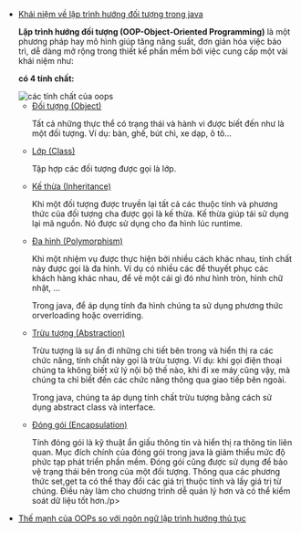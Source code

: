 <div class="goto-wrapper mom_list">
    <ul id="go-to-detail">
        <li class="list-goto-1">
            <a href="#goto-h2-1">Khái niệm về lập trình hướng đối tượng trong java</a>
            <p><strong> Lập trình hướng đối tượng (OOP-Object-Oriented Programming)</strong> là một phương pháp hay mô hình giúp tăng năng suất, đơn giản hóa việc bảo trì, dễ dàng mở rộng trong thiết kế phần mềm bởi việc cung cấp một vài khái niệm như: </p>
            <p> <strong>có 4 tính chất:</strong> </p>
            <img src="https://viettuts.vn/images/java/cac-tinh-chat-cua-oops.png" alt="các tính chất của oops">
            <ul>
                <li><a href="#goto-h3-1">Đối tượng (Object)</a>
                <p> Tất cả những thực thể có trạng thái và hành vi được biết đến như là một đối tượng. Ví dụ: bàn, ghế, bút chì, xe dạp, ô tô... </p>
                </li>
                <li><a href="#goto-h3-2">Lớp (Class)</a>
                <p> Tập hợp các đối tượng được gọi là lớp. </p>
                </li>
                <li><a href="#goto-h3-3">Kế thừa (Inheritance)</a>
                <p> Khi một đối tượng được truyền lại tất cả các thuộc tính và phương thức của đối tượng cha được gọi là kế thừa. Kế thừa giúp tái sử dụng lại mã nguồn. Nó được sử dụng cho đa hình lúc runtime. </p>
                </li>
                <li><a href="#goto-h3-4">Đa hình (Polymorphism)</a>
                <p> Khi một nhiệm vụ được thực hiện bởi nhiều cách khác nhau, tính chất này được gọi là đa hình. Ví dụ có nhiều các để thuyết phục các khách hàng khác nhau, để vẽ một cái gì đó như hình tròn, hình chữ nhật, ... </p>
<p> Trong java, để áp dụng tính đa hình chúng ta sử dụng phương thức orverloading hoặc overriding. </p>
                </li>
                <li><a href="#goto-h3-5">Trừu tượng (Abstraction)</a>
                <p> Trừu tượng là sự ẩn đi những chi tiết bên trong và hiển thị ra các chức năng, tính chất này gọi là trừu tượng. Ví dụ: khi gọi điện thoại chúng ta không biết xử lý nội bộ thế nào, khi đi xe máy cũng vậy, mà chúng ta chỉ biết đến các chức năng thông qua giao tiếp bên ngoài. </p>
<p> Trong java, chúng ta áp dụng tính chất trừu tượng bằng cách sử dụng abstract class và interface. </p>
                </li>
                <li><a href="#goto-h3-6">Đóng gói (Encapsulation)</a>
                <p>Tính đóng gói là kỹ thuật ẩn giấu thông tin và hiển thị ra thông tin liên quan. Mục đích chính của đóng gói trong java là giảm thiểu mức độ phức tạp phát triển phần mềm.
Đóng gói cũng được sử dụng để bảo vệ trạng thái bên trong của một đối tượng. Thông qua các phương thức set,get ta có thể thay đổi các giá trị thuộc tính và lấy giá trị từ chúng. Điều này làm cho chương trình dễ quản lý hơn và có thể kiểm soát dữ liệu tốt hơn./p>
                </li>
            </ul>
        </li>
        <li class="list-goto-2">
            <a href="#goto-h2-2">Thế mạnh của OOPs so với ngôn ngữ lập trình hướng thủ tục</a>
        </li>
    </ul>
</div>

